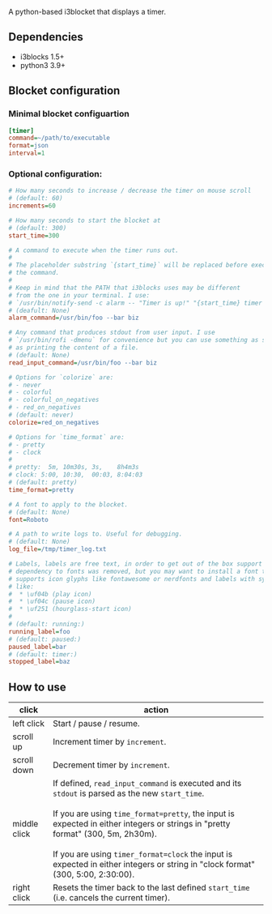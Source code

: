 A python-based i3blocket that displays a timer.

## Dependencies

* i3blocks 1.5+
* python3 3.9+

## Blocket configuration

### Minimal blocket configuartion

```ini
[timer]
command=~/path/to/executable
format=json
interval=1
```

### Optional configuration:

```ini
# How many seconds to increase / decrease the timer on mouse scroll
# (default: 60)
increments=60

# How many seconds to start the blocket at
# (default: 300)
start_time=300

# A command to execute when the timer runs out.
#
# The placeholder substring `{start_time}` will be replaced before executing
# the command.
# 
# Keep in mind that the PATH that i3blocks uses may be different 
# from the one in your terminal. I use: 
# `/usr/bin/notify-send -c alarm -- "Timer is up!" "{start_time} timer is up!"`
# (deafult: None)
alarm_command=/usr/bin/foo --bar biz

# Any command that produces stdout from user input. I use
# `/usr/bin/rofi -dmenu` for convenience but you can use something as simple
# as printing the content of a file.
# (default: None)
read_input_command=/usr/bin/foo --bar biz

# Options for `colorize` are:
# - never
# - colorful
# - colorful_on_negatives
# - red_on_negatives
# (default: never)
colorize=red_on_negatives

# Options for `time_format` are:
# - pretty
# - clock
#
# pretty:  5m, 10m30s, 3s,    8h4m3s
# clock: 5:00, 10:30,  00:03, 8:04:03
# (default: pretty)
time_format=pretty

# A font to apply to the blocket.
# (default: None)
font=Roboto

# A path to write logs to. Useful for debugging.
# (default: None)
log_file=/tmp/timer_log.txt

# Labels, labels are free text, in order to get out of the box support
# dependency to fonts was removed, but you may want to install a font that
# supports icon glyphs like fontawesome or nerdfonts and labels with symbols
# like:
#  * \uf04b (play icon)
#  * \uf04c (pause icon)
#  * \uf251 (hourglass-start icon)
#
# (default: running:)
running_label=foo
# (default: paused:)
paused_label=bar
# (default: timer:)
stopped_label=baz
```

## How to use

| click       |   action    |
| ----------- | ----------- |
|  left click | Start / pause / resume. |
|  scroll up | Increment timer by `increment`. |
|  scroll down | Decrement timer by `increment`. |
|  middle click | If defined, `read_input_command` is executed and its `stdout` is parsed as the new `start_time`.<br><br> If you are using `time_format=pretty`, the input is expected in either integers or strings in "pretty format" (300, 5m, 2h30m).<br><br>If you are using `timer_format=clock` the input is expected in either integers or string in "clock format" (300, 5:00, 2:30:00).
| right click | Resets the timer back to the last defined `start_time` (i.e. cancels the current timer).
